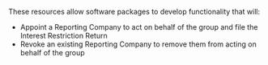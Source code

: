 These resources allow software packages to develop functionality that will:
- Appoint a Reporting Company to act on behalf of the group and file the Interest Restriction Return
- Revoke an existing Reporting Company to remove them from acting on behalf of the group
